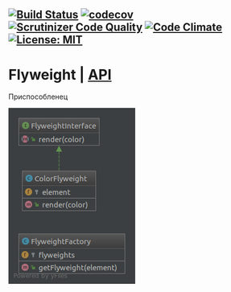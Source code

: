 [![Build Status](https://travis-ci.org/Jagepard/PhpDesignPatterns-Flyweight.svg?branch=master)](https://travis-ci.org/Jagepard/PhpDesignPatterns-Flyweight)
[![codecov](https://codecov.io/gh/Jagepard/PhpDesignPatterns-Flyweight/branch/master/graph/badge.svg)](https://codecov.io/gh/Jagepard/PhpDesignPatterns-Flyweight)
[![Scrutinizer Code Quality](https://scrutinizer-ci.com/g/Jagepard/PhpDesignPatterns-Flyweight/badges/quality-score.png?b=master)](https://scrutinizer-ci.com/g/Jagepard/PhpDesignPatterns-Flyweight/?branch=master)
[![Code Climate](https://codeclimate.com/github/Jagepard/PhpDesignPatterns-Flyweight/badges/gpa.svg)](https://codeclimate.com/github/Jagepard/PhpDesignPatterns-Flyweight)
[![License: MIT](https://img.shields.io/badge/license-MIT-498e7f.svg)](https://mit-license.org/)
-----

# Flyweight | [API](https://github.com/Jagepard/PhpDesignPatterns-Flyweight/blob/master/docs.md "Documentation API")

Приспособленец

![Flyweight](https://github.com/Jagepard/PhpDesignPatterns-Flyweight/blob/master/UML.png)